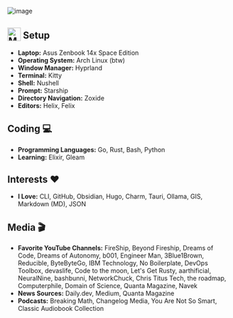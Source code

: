 ![image](https://github.com/AlexandrosLiaskos/AlexandrosLiaskos/assets/128935863/be2ac6ed-13ab-46cf-b149-e7e6e8d02c43)

## <img src="https://github.com/AlexandrosLiaskos/Alexandros-Liaskos/assets/128935863/1de6b213-d86a-44b7-897e-c086e9e2eced" width="30" height="30" style="vertical-align: bottom;" alt="My Setup"> Setup


- **Laptop:** Asus Zenbook 14x Space Edition
- **Operating System:** Arch Linux (btw)
- **Window Manager:** Hyprland
- **Terminal:** Kitty
- **Shell:** Nushell
- **Prompt:** Starship
- **Directory Navigation:** Zoxide
- **Editors:** Helix, Felix

## Coding 💻
- **Programming Languages:** Go, Rust, Bash, Python
- **Learning:** Elixir, Gleam

## Interests ❤️
- **I Love:** CLI, GitHub, Obsidian, Hugo, Charm, Tauri, Ollama, GIS, Markdown (MD), JSON

## Media 🎬
- **Favorite YouTube Channels:** FireShip, Beyond Fireship, Dreams of Code, Dreams of Autonomy, b001, Engineer Man, 3Blue1Brown, Reducible, ByteByteGo, IBM Technology, No Boilerplate, DevOps Toolbox, devaslife, Code to the moon, Let's Get Rusty, aarthificial, NeuralNine, bashbunni, NetworkChuck, Chris Titus Tech, the roadmap, Computerphile, Domain of Science, Quanta Magazine, Navek
- **News Sources:** Daily.dev, Medium, Quanta Magazine
- **Podcasts:** Breaking Math, Changelog Media, You Are Not So Smart, Classic Audiobook Collection

